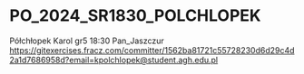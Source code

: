 # PO_2024_SR1830_POLCHLOPEK
Półchłopek Karol
gr5 18:30
Pan_Jaszczur
https://gitexercises.fracz.com/committer/1562ba81721c55728230d6d29c4d2a1d7686958d?email=kpolchlopek@student.agh.edu.pl

